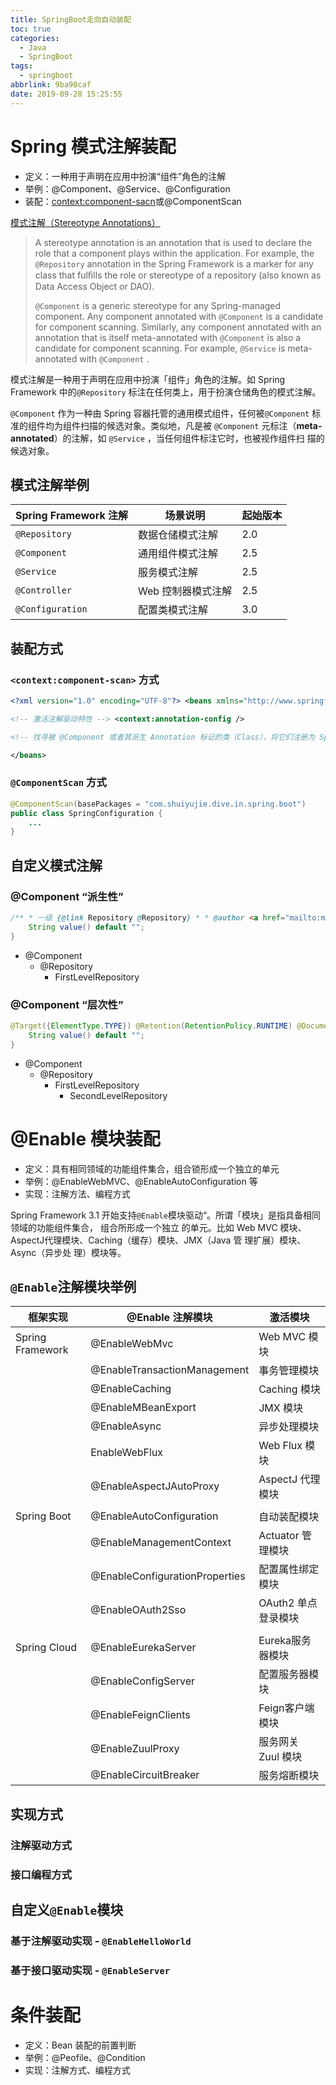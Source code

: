```yaml
---
title: SpringBoot走向自动装配
toc: true
categories:
  - Java
  - SpringBoot
tags:
  - springboot
abbrlink: 9ba90caf
date: 2019-09-28 15:25:55
---
```


# Spring 模式注解装配

- 定义：一种用于声明在应用中扮演“组件”角色的注解
- 举例：@Component、@Service、@Configuration
- 装配：<context:component-sacn>或@ComponentScan

[模式注解（Stereotype Annotations）](https://github.com/spring-projects/spring-framework/wiki/Spring-Annotation-Programming-Model#stereotype-annotations)

> A stereotype annotation is an annotation that is used to declare the role that a component plays within the application. For example, the `@Repository` annotation in the Spring Framework is a marker for any class that fulﬁlls the role or stereotype of a repository (also known as Data Access Object or DAO).
>
> `@Component` is a generic stereotype for any Spring-managed component. Any component annotated with `@Component` is a candidate for component scanning. Similarly, any component annotated with an annotation that is itself meta-annotated with `@Component` is also a candidate for component scanning. For example, `@Service` is meta-annotated with `@Component` .

模式注解是一种用于声明在应用中扮演「组件」角色的注解。如 Spring Framework 中的`@Repository` 标注在任何类上，用于扮演仓储角色的模式注解。

`@Component` 作为一种由 Spring 容器托管的通用模式组件，任何被`@Component` 标准的组件均为组件扫描的候选对象。类似地，凡是被 `@Component` 元标注（**meta-annotated**）的注解，如 `@Service` ，当任何组件标注它时，也被视作组件扫 描的候选对象。

## 模式注解举例

| Spring Framework 注解 | 场景说明           | 起始版本 |
| --------------------- | ------------------ | -------- |
| `@Repository`         | 数据仓储模式注解   | 2.0      |
| `@Component`          | 通用组件模式注解   | 2.5      |
| `@Service`            | 服务模式注解       | 2.5      |
| `@Controller`         | Web 控制器模式注解 | 2.5      |
| `@Configuration`      | 配置类模式注解     | 3.0      |

## 装配方式

### **`<context:component-scan>` 方式**

```xml
<?xml version="1.0" encoding="UTF-8"?> <beans xmlns="http://www.springframework.org/schema/beans" xmlns:xsi="http://www.w3.org/2001/XMLSchema-instance" xmlns:context="http://www.springframework.org/schema/context" xsi:schemaLocation="http://www.springframework.org/schema/beans http://www.springframework.org/schema/beans/spring-beans.xsd http://www.springframework.org/schema/context http://www.springframework.org/schema/context/springcontext.xsd">

<!-- 激活注解驱动特性 --> <context:annotation-config />

<!-- 找寻被 @Component 或者其派生 Annotation 标记的类（Class），将它们注册为 Spring Bean --> <context:component-scan base-package="com.imooc.dive.in.spring.boot" />

</beans>
```

### **`@ComponentScan` 方式**

```java
@ComponentScan(basePackages = "com.shuiyujie.dive.in.spring.boot") 
public class SpringConfiguration { 
	...
}
```

## 自定义模式注解

### **@Component “派生性”**

```java
/** * 一级 {@link Repository @Repository} * * @author <a href="mailto:mercyblitz@gmail.com">Mercy</a> * @since 1.0.0 */ @Target({ElementType.TYPE}) @Retention(RetentionPolicy.RUNTIME) @Documented @Repository public @interface FirstLevelRepository {
	String value() default "";
}
```

- @Component
  - @Repository
    - FirstLevelRepository 

### **@Component “层次性”**

```java
@Target({ElementType.TYPE}) @Retention(RetentionPolicy.RUNTIME) @Documented @FirstLevelRepository public @interface SecondLevelRepository {
	String value() default "";
}
```

- @Component
  - @Repository
    - FirstLevelRepository
      - SecondLevelRepository



# @Enable 模块装配

- 定义：具有相同领域的功能组件集合，组合锁形成一个独立的单元
- 举例：@EnableWebMVC、@EnableAutoConfiguration 等
- 实现：注解方法、编程方式

Spring Framework 3.1 开始支持`@Enable`模块驱动“。所谓「模块」是指具备相同领域的功能组件集合， 组合所形成一个独立 的单元。比如 Web MVC 模块、AspectJ代理模块、Caching（缓存）模块、JMX（Java 管 理扩展）模块、Async（异步处 理）模块等。

## `@Enable`注解模块举例

| 框架实现         | @Enable 注解模块               | 激活模块            |
| ---------------- | ------------------------------ | ------------------- |
| Spring Framework | @EnableWebMvc                  | Web MVC 模块        |
|                  | @EnableTransactionManagement   | 事务管理模块        |
|                  | @EnableCaching                 | Caching 模块        |
|                  | @EnableMBeanExport             | JMX 模块            |
|                  | @EnableAsync                   | 异步处理模块        |
|                  | EnableWebFlux                  | Web Flux 模块       |
|                  | @EnableAspectJAutoProxy        | AspectJ 代理模块    |
|                  |                                |                     |
| Spring Boot      | @EnableAutoConfiguration       | 自动装配模块        |
|                  | @EnableManagementContext       | Actuator 管理模块   |
|                  | @EnableConfigurationProperties | 配置属性绑定模块    |
|                  | @EnableOAuth2Sso               | OAuth2 单点登录模块 |
|                  |                                |                     |
| Spring Cloud     | @EnableEurekaServer            | Eureka服务器模块    |
|                  | @EnableConfigServer            | 配置服务器模块      |
|                  | @EnableFeignClients            | Feign客户端模块     |
|                  | @EnableZuulProxy               | 服务网关 Zuul 模块  |
|                  | @EnableCircuitBreaker          | 服务熔断模块        |

## 实现方式

### 注解驱动方式

### 接口编程方式





## 自定义`@Enable`模块



### 基于注解驱动实现 - `@EnableHelloWorld`



### 基于接口驱动实现 - `@EnableServer`











# 条件装配

- 定义：Bean 装配的前置判断
- 举例：@Peofile、@Condition
- 实现：注解方式、编程方式


